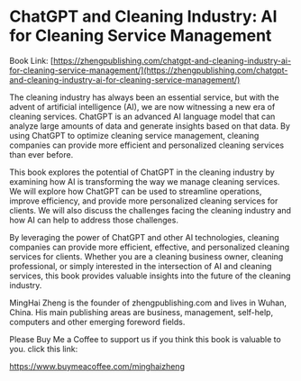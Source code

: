 # ChatGPT and Cleaning Industry: AI for Cleaning Service Management

Book Link: [https://zhengpublishing.com/chatgpt-and-cleaning-industry-ai-for-cleaning-service-management/](https://zhengpublishing.com/chatgpt-and-cleaning-industry-ai-for-cleaning-service-management/)

The cleaning industry has always been an essential service, but with the advent of artificial intelligence (AI), we are now witnessing a new era of cleaning services. ChatGPT is an advanced AI language model that can analyze large amounts of data and generate insights based on that data. By using ChatGPT to optimize cleaning service management, cleaning companies can provide more efficient and personalized cleaning services than ever before.

This book explores the potential of ChatGPT in the cleaning industry by examining how AI is transforming the way we manage cleaning services. We will explore how ChatGPT can be used to streamline operations, improve efficiency, and provide more personalized cleaning services for clients. We will also discuss the challenges facing the cleaning industry and how AI can help to address those challenges.

By leveraging the power of ChatGPT and other AI technologies, cleaning companies can provide more efficient, effective, and personalized cleaning services for clients. Whether you are a cleaning business owner, cleaning professional, or simply interested in the intersection of AI and cleaning services, this book provides valuable insights into the future of the cleaning industry.

MingHai Zheng is the founder of zhengpublishing.com and lives in Wuhan, China. His main publishing areas are business, management, self-help, computers and other emerging foreword fields.

Please Buy Me a Coffee to support us if you think this book is valuable to you. click this link:

https://www.buymeacoffee.com/minghaizheng
